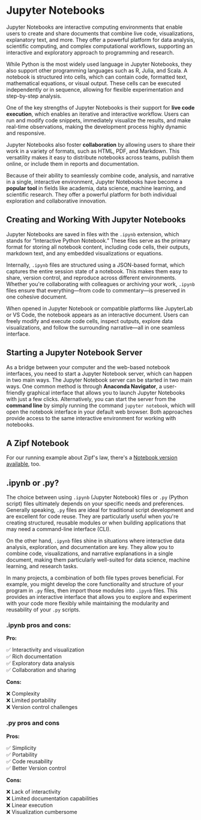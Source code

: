 # Jupyter Notebooks
Jupyter Notebooks are interactive computing environments that enable users to create and share documents that combine live code, visualizations, explanatory text, and more. They offer a powerful platform for data analysis, scientific computing, and complex computational workflows, supporting an interactive and exploratory approach to programming and research.

While Python is the most widely used language in Jupyter Notebooks, they also support other programming languages such as R, Julia, and Scala. A notebook is structured into cells, which can contain code, formatted text, mathematical equations, or visual output. These cells can be executed independently or in sequence, allowing for flexible experimentation and step-by-step analysis.

One of the key strengths of Jupyter Notebooks is their support for **live code execution**, which enables an iterative and interactive workflow. Users can run and modify code snippets, immediately visualize the results, and make real-time observations, making the development process highly dynamic and responsive.

Jupyter Notebooks also foster **collaboration** by allowing users to share their work in a variety of formats, such as HTML, PDF, and Markdown. This versatility makes it easy to distribute notebooks across teams, publish them online, or include them in reports and documentation.

Because of their ability to seamlessly combine code, analysis, and narrative in a single, interactive environment, Jupyter Notebooks have become a **popular tool** in fields like academia, data science, machine learning, and scientific research. They offer a powerful platform for both individual exploration and collaborative innovation.

## Creating and Working With Jupyter Notebooks
Jupyter Notebooks are saved in files with the `.ipynb` extension, which stands for “Interactive Python Notebook.” These files serve as the primary format for storing all notebook content, including code cells, their outputs, markdown text, and any embedded visualizations or equations.

Internally, `.ipynb` files are structured using a JSON-based format, which captures the entire session state of a notebook. This makes them easy to share, version control, and reproduce across different environments. Whether you're collaborating with colleagues or archiving your work, `.ipynb` files ensure that everything—from code to commentary—is preserved in one cohesive document.

When opened in Jupyter Notebook or compatible platforms like JupyterLab or VS Code, the notebook appears as an interactive document. Users can freely modify and execute code cells, inspect outputs, explore data visualizations, and follow the surrounding narrative—all in one seamless interface.

## Starting a Jupyter Notebook Server
As a bridge between your computer and the web-based notebook interfaces, you need to start a Jupyter Notebook server, which can happen in two main ways. 
The Jupyter Notebook server can be started in two main ways. One common method is through **Anaconda Navigator**, a user-friendly graphical interface that allows you to launch Jupyter Notebooks with just a few clicks. Alternatively, you can start the server from the **command line** by simply running the command `jupyter notebook`, which will open the notebook interface in your default web browser. Both approaches provide access to the same interactive environment for working with notebooks.

## A Zipf Notebook
For our running example about Zipf's law, there's a [Notebook version available](https://gitup.uni-potsdam.de/se-up/rse_course/rse_course_materials/-/blob/main/zipf/bin/Zipf.ipynb), too.

## .ipynb or .py?
The choice between using `.ipynb` (Jupyter Notebook) files or `.py` (Python script) files ultimately depends on your specific needs and preferences. Generally speaking, `.py` files are ideal for traditional script development and are excellent for code reuse. They are particularly useful when you're creating structured, reusable modules or when building applications that may need a command-line interface (CLI). 

On the other hand, `.ipynb` files shine in situations where interactive data analysis, exploration, and documentation are key. They allow you to combine code, visualizations, and narrative explanations in a single document, making them particularly well-suited for data science, machine learning, and research tasks.

In many projects, a combination of both file types proves beneficial. For example, you might develop the core functionality and structure of your program in `.py` files, then import those modules into `.ipynb` files. This provides an interactive interface that allows you to explore and experiment with your code more flexibly while maintaining the modularity and reusability of your `.py` scripts.

### .ipynb pros and cons:

**Pro:**

✅ Interactivity and visualization<br> 
✅ Rich documentation<br> 
✅ Exploratory data analysis<br> 
✅ Collaboration and sharing

**Cons:**

❌ Complexity<br> 
❌ Limited portability<br> 
❌ Version control challenges

### .py pros and cons

**Pros:**

✅ Simplicity<br> 
✅ Portability<br> 
✅ Code reusability<br> 
✅ Better Version control

**Cons:** 

❌ Lack of interactivity<br> 
❌ Limited documentation capabilities<br> 
❌ Linear execution<br> 
❌ Visualization cumbersome


